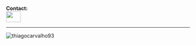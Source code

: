<strong>Contact:</strong>
  <br>
<a href="https://www.linkedin.com/in/thiago-paes-de-carvalho-6567b750/"><img align="center" src="https://cdn.jsdelivr.net/gh/devicons/devicon/icons/linkedin/linkedin-original.svg" height="30" width="40"></a>
<br>
___
<p align="left"> <img src="https://komarev.com/ghpvc/?username=thiagocarvalho93&label=Profile%20views&color=0e75b6&style=flat" alt="thiagocarvalho93" /> </p>
